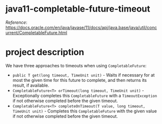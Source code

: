 # java11-completable-future-timeout
_Reference_: https://docs.oracle.com/en/java/javase/11/docs/api/java.base/java/util/concurrent/CompletableFuture.html

# project description
We have three approaches to timeouts when using 
`CompletableFuture`:
* `public T get(long timeout, TimeUnit unit)` - 
Waits if necessary for at most the given time for this 
future to complete, and then returns its result, if available.
* `CompletableFuture<T>	orTimeout​(long timeout, TimeUnit unit)` -
Exceptionally completes this `CompletableFuture` with a `TimeoutException` 
if not otherwise completed before the given timeout.
* `CompletableFuture<T> completeOnTimeout​(T value, long timeout, TimeUnit unit)` - 
Completes this `CompletableFuture` with the given value if not otherwise 
completed before the given timeout.